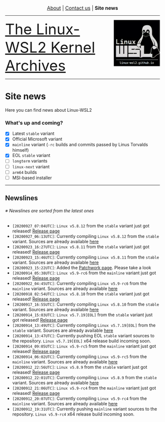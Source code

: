 <p align="center"><font size="3"> <a href="https://linux-wsl2.github.io/about">About</a> | <a href="mailto:linux-wsl2.github.io">Contact us</a> | <b>Site news</b> </font></p>
<hr>
<img src="/images/image.png" width="150" title="WSL Avatar" align="right" /><font size="7"><a href="https://linux-wsl2.github.io">The Linux-WSL2 Kernel Archives</a></font>
<hr size="30">

# Site news
Here you can find news about Linux-WSL2

### What's up and coming?
- [x] Latest `stable` variant
- [x] Official Microsoft variant
- [x] `mainline` variant (`-rc` builds and commits passed by Linus Torvalds himself)
- [x] EOL `stable` variant
- [ ] `longterm` variants
- [ ] `linux-next` variant
- [ ] `arm64` builds
- [ ] MSI-based installer

---

## Newslines
###### ※ Newslines are sorted from the latest ones
- `[20200927_07:04UTC]`: `Linux v5.8.12` from the `stable` variant just got released! [Release page](https://github.com/linux-wsl2/linux-stable/releases/tag/v5.8.12)
- `[20200927_06:13UTC]`: Currently compiling `Linux v5.8.12` from the `stable` variant. Sources are already available [here](https://github.com/linux-wsl2/linux-stable/tree/linux-5.8.y)
- `[20200923_16:27UTC]`: `Linux v5.8.11` from the `stable` variant just got released! [Release page](https://github.com/linux-wsl2/linux-stable/releases/tag/v5.8.11)
- `[20200923_15:46UTC]`: Currently compiling `Linux v5.8.11` from the `stable` variant. Sources are already available [here](https://github.com/linux-wsl2/linux-stable/tree/linux-5.8.y)
- `[20200923_15:22UTC]`: Added the [Patchwork page](https://linux-wsl2.github.io/patchwork). Please take a look
- `[20200914_05:38UTC]`: `Linux v5.9-rc6` from the `mainline` variant just got released! [Release page](https://github.com/linux-wsl2/linux-mainline/releases/tag/v5.9-rc6)
- `[20200922_04:45UTC]`: Currently compiling `Linux v5.9-rc6` from the `mainline` variant. Sources are already available [here](https://github.com/linux-wsl2/linux-mainline)
- `[20200918_02:54UTC]`: `Linux v5.8.10` from the `stable` variant just got released! [Release page](https://github.com/linux-wsl2/linux-stable/releases/tag/v5.8.10)
- `[20200917_16:55UTC]`: Currently compiling `Linux v5.8.10` from the `stable` variant. Sources are already available [here](https://github.com/linux-wsl2/linux-stable/tree/linux-5.8.y)
- `[20200914_15:03UTC]`: `Linux v5.7.19[EOL]` from the `stable` variant just got released! [Release page](https://github.com/linux-wsl2/linux-stable/releases/tag/v5.7.19)
- `[20200914_13:49UTC]`: Currently compiling `Linux v5.7.19[EOL]` from the `stable` variant. Sources are already available [here](https://github.com/linux-wsl2/linux-stable/tree/linux-5.7.y)
- `[20200914_13:47UTC]`: Currently pushing EOL `stable` variant sources to the repository. `Linux v5.7.19[EOL]` x64 release build incoming soon.
- `[20200914_09:05UTC]`: `Linux v5.9-rc5` from the `mainline` variant just got released! [Release page](https://github.com/linux-wsl2/linux-mainline/releases/tag/v5.9-rc5)
- `[20200914_06:02UTC]`: Currently compiling `Linux v5.9-rc5` from the `mainline` variant. Sources are already available [here](https://github.com/linux-wsl2/linux-mainline)
- `[20200912_22:56UTC]`: `Linux v5.8.9` from the `stable` variant just got released! [Release page](https://github.com/linux-wsl2/linux-stable/releases/tag/v5.8.9)
- `[20200912_22:01UTC]`: Currently compiling `Linux v5.8.9` from the `stable` variant. Sources are already available [here](https://github.com/linux-wsl2/linux-stable)
- `[20200912_21:06UTC]`: `Linux v5.9-rc4` from the `mainline` variant just got released! [Release page](https://github.com/linux-wsl2/linux-mainline/releases/tag/v5.9-rc4)
- `[20200912_20:07UTC]`: Currently compiling `Linux v5.9-rc4` from the `mainline` variant. Sources are already available [here](https://github.com/linux-wsl2/linux-mainline)
- `[20200912_19:31UTC]`: Currently pushing `mainline` variant sources to the repository. `Linux v5.9-rc4` x64 release build incoming soon.
